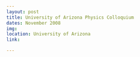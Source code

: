 ```yaml
---
layout: post
title: University of Arizona Physics Colloquium
dates: November 2008
img: 
location: University of Arizona
link: 

---
```

